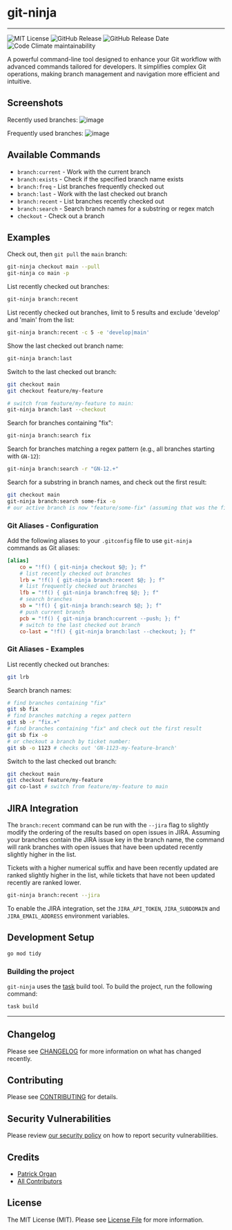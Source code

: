 # git-ninja

---

<!-- [![MIT License](https://img.shields.io/badge/License-MIT-green.svg)](https://choosealicense.com/licenses/mit/) -->
![MIT License](https://img.shields.io/badge/oss_license-MIT-blue?style=flat-square&logo=opensourceinitiative&logoColor=white)
![GitHub Release](https://img.shields.io/github/v/release/permafrost-dev/git-ninja?include_prereleases&sort=semver&display_name=tag&style=flat-square&logo=github&color=F9DC3E)
![GitHub Release Date](https://img.shields.io/github/release-date/permafrost-dev/git-ninja?display_date=published_at&style=flat-square&logo=github)
![Code Climate maintainability](https://img.shields.io/codeclimate/maintainability/permafrost-dev/git-ninja?style=flat-square&logo=codeclimate)

A powerful command-line tool designed to enhance your Git workflow with advanced commands tailored for developers. 
It simplifies complex Git operations, making branch management and navigation more efficient and intuitive.

## Screenshots

Recently used branches:
![image](https://github.com/user-attachments/assets/31142cc5-1f1c-4f07-bc9c-2b50f6701b43)

Frequently used branches:
![image](https://github.com/user-attachments/assets/8f3ddea1-24c4-41cc-93db-1f3e938b5dec)

## Available Commands

- `branch:current` - Work with the current branch
- `branch:exists` - Check if the specified branch name exists
- `branch:freq` - List branches frequently checked out
- `branch:last` - Work with the last checked out branch
- `branch:recent` - List branches recently checked out
- `branch:search` - Search branch names for a substring or regex match
- `checkout` - Check out a branch

## Examples

Check out, then `git pull` the `main` branch:

```bash
git-ninja checkout main --pull
git-ninja co main -p
```

List recently checked out branches:

```bash
git-ninja branch:recent
```

List recently checked out branches, limit to 5 results and exclude 'develop' and 'main' from the list:

```bash
git-ninja branch:recent -c 5 -e 'develop|main'
```

Show the last checked out branch name:

```bash
git-ninja branch:last
```

Switch to the last checked out branch:

```bash
git checkout main
git checkout feature/my-feature

# switch from feature/my-feature to main:
git-ninja branch:last --checkout 
```

Search for branches containing "fix":

```bash
git-ninja branch:search fix
```

Search for branches matching a regex pattern (e.g., all branches starting with `GN-12`):

```bash
git-ninja branch:search -r "GN-12.+"
```

Search for a substring in branch names, and check out the first result:

```bash
git checkout main
git-ninja branch:search some-fix -o
# our active branch is now "feature/some-fix" (assuming that was the first result)
```

### Git Aliases - Configuration

Add the following aliases to your `.gitconfig` file to use `git-ninja` commands as Git aliases:

```ini
[alias]
    co = "!f() { git-ninja checkout $@; }; f"
    # list recently checked out branches
    lrb = "!f() { git-ninja branch:recent $@; }; f"
    # list frequently checked out branches
    lfb = "!f() { git-ninja branch:freq $@; }; f"
    # search branches
    sb = "!f() { git-ninja branch:search $@; }; f"
    # push current branch
    pcb = "!f() { git-ninja branch:current --push; }; f"
    # switch to the last checked out branch
    co-last = "!f() { git-ninja branch:last --checkout; }; f"
```

### Git Aliases - Examples

List recently checked out branches:

```bash
git lrb
```

Search branch names:

```bash
# find branches containing "fix"
git sb fix
# find branches matching a regex pattern
git sb -r "fix.+"
# find branches containing "fix" and check out the first result
git sb fix -o
# or checkout a branch by ticket number:
git sb -o 1123 # checks out 'GN-1123-my-feature-branch'
```

Switch to the last checked out branch:

```bash
git checkout main
git checkout feature/my-feature
git co-last # switch from feature/my-feature to main
```

## JIRA Integration

The `branch:recent` command can be run with the `--jira` flag to slightly modify the ordering of the results based on open issues in JIRA. Assuming your branches contain
the JIRA issue key in the branch name, the command will rank branches with open issues that have been updated recently slightly higher in the list.

Tickets with a higher numerical suffix and have been recently updated are ranked slightly higher in the list, 
while tickets that have not been updated recently are ranked lower.

```bash
git-ninja branch:recent --jira
```

To enable the JIRA integration, set the `JIRA_API_TOKEN`, `JIRA_SUBDOMAIN` and `JIRA_EMAIL_ADDRESS` environment variables.

## Development Setup

```bash
go mod tidy
```

### Building the project

`git-ninja` uses the [task](https://github.com/go-task/task) build tool. To build the project, run the following command:

```bash
task build
```

---

## Changelog

Please see [CHANGELOG](CHANGELOG.md) for more information on what has changed recently.

## Contributing

Please see [CONTRIBUTING](.github/CONTRIBUTING.md) for details.

## Security Vulnerabilities

Please review [our security policy](../../security/policy) on how to report security vulnerabilities.

## Credits

- [Patrick Organ](https://github.com/patinthehat)
- [All Contributors](../../contributors)

## License

The MIT License (MIT). Please see [License File](LICENSE) for more information.
